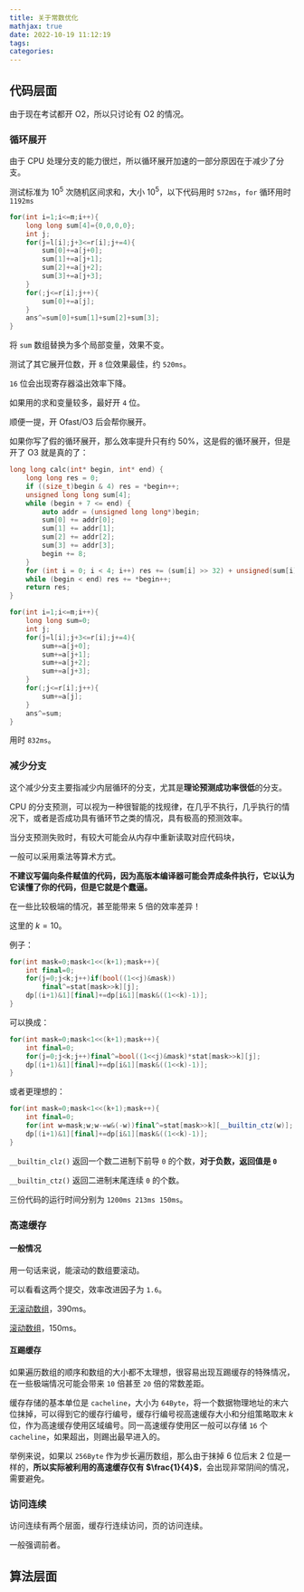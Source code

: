 ```yaml
---
title: 关于常数优化
mathjax: true
date: 2022-10-19 11:12:19
tags:
categories:
---
```


## 代码层面

由于现在考试都开 O2，所以只讨论有 O2 的情况。

### 循环展开

由于 CPU 处理分支的能力很烂，所以循环展开加速的一部分原因在于减少了分支。

测试标准为 $10^5$ 次随机区间求和，大小 $10^5$，以下代码用时 `572ms`，`for` 循环用时 `1192ms` 

```c++
for(int i=1;i<=m;i++){
    long long sum[4]={0,0,0,0};
    int j;
    for(j=l[i];j+3<=r[i];j+=4){
        sum[0]+=a[j+0];
        sum[1]+=a[j+1];
        sum[2]+=a[j+2];
        sum[3]+=a[j+3];
    }
    for(;j<=r[i];j++){
    	sum[0]+=a[j];
    }
    ans^=sum[0]+sum[1]+sum[2]+sum[3];
}
```

将 `sum` 数组替换为多个局部变量，效果不变。

测试了其它展开位数，开 `8` 位效果最佳，约 `520ms`。

`16` 位会出现寄存器溢出效率下降。

如果用的求和变量较多，最好开 `4` 位。

顺便一提，开 Ofast/O3 后会帮你展开。

如果你写了假的循环展开，那么效率提升只有约 $50\%$，这是假的循环展开，但是开了 O3 就是真的了：

```cpp
long long calc(int* begin, int* end) {
	long long res = 0;
	if ((size_t)begin & 4) res = *begin++;
    unsigned long long sum[4];
	while (begin + 7 <= end) {
        auto addr = (unsigned long long*)begin;
        sum[0] += addr[0];
        sum[1] += addr[1];
        sum[2] += addr[2];
        sum[3] += addr[3];
        begin += 8;
    }
    for (int i = 0; i < 4; i++) res += (sum[i] >> 32) + unsigned(sum[i]);
    while (begin < end) res += *begin++;
    return res;
}
```



```c++
for(int i=1;i<=m;i++){
    long long sum=0;
    int j;
    for(j=l[i];j+3<=r[i];j+=4){
        sum+=a[j+0];
        sum+=a[j+1];
        sum+=a[j+2];
        sum+=a[j+3];
    }
    for(;j<=r[i];j++){
    	sum+=a[j];
    }
    ans^=sum;
}
```

用时 `832ms`。

### 减少分支

这个减少分支主要指减少内层循环的分支，尤其是**理论预测成功率很低**的分支。

CPU 的分支预测，可以视为一种很智能的找规律，在几乎不执行，几乎执行的情况下，或者是否成功具有循环节之类的情况，具有极高的预测效率。

当分支预测失败时，有较大可能会从内存中重新读取对应代码块，

一般可以采用乘法等算术方式。

**不建议写偏向条件赋值的代码，因为高版本编译器可能会弄成条件执行，它以认为它读懂了你的代码，但是它就是个蠢逼。**

在一些比较极端的情况，甚至能带来 $5$ 倍的效率差异！

这里的 $k=10$。

例子：

```c++
for(int mask=0;mask<1<<(k+1);mask++){
    int final=0;
    for(j=0;j<k;j++)if(bool((1<<j)&mask))
        final^=stat[mask>>k][j];
    dp[(i+1)&1][final]+=dp[i&1][mask&((1<<k)-1)];
}
```

可以换成：

```c++
for(int mask=0;mask<1<<(k+1);mask++){
    int final=0;
    for(j=0;j<k;j++)final^=bool((1<<j)&mask)*stat[mask>>k][j];
    dp[(i+1)&1][final]+=dp[i&1][mask&((1<<k)-1)];
}
```

或者更理想的：

```c++
for(int mask=0;mask<1<<(k+1);mask++){
    int final=0;
    for(int w=mask;w;w-=w&(-w))final^=stat[mask>>k][__builtin_ctz(w)];
    dp[(i+1)&1][final]+=dp[i&1][mask&((1<<k)-1)];
}
```

`__builtin_clz()` 返回一个数二进制下前导 `0` 的个数，**对于负数，返回值是 `0`**

`__builtin_ctz()` 返回二进制末尾连续 `0` 的个数。

三份代码的运行时间分别为 `1200ms 213ms 150ms`。

### 高速缓存

#### 一般情况

 用一句话来说，能滚动的数组要滚动。

可以看看这两个提交，效率改进因子为 `1.6`。

[无滚动数组](https://local.cwoi.com.cn:8443/submission/6350f85e1aaf020012fced9f)，390ms。

[滚动数组](https://local.cwoi.com.cn:8443/submission/6350f5211aaf020012fced96)，150ms。

#### 互踢缓存

如果遍历数组的顺序和数组的大小都不太理想，很容易出现互踢缓存的特殊情况，在一些极端情况可能会带来 `10` 倍甚至 `20` 倍的常数差距。

缓存存储的基本单位是 `cacheline`，大小为 `64Byte`，将一个数据物理地址的末六位抹掉，可以得到它的缓存行编号，缓存行编号视高速缓存大小和分组策略取末 $k$ 位，作为高速缓存使用区域编号。同一高速缓存使用区一般可以存储 `16` 个 `cacheline`，如果超出，则踢出最早进入的。

举例来说，如果以 `256Byte` 作为步长遍历数组，那么由于抹掉 $6$ 位后末 $2$ 位是一样的，**所以实际被利用的高速缓存仅有 $\frac{1}{4}$**，会出现非常阴间的情况，需要避免。

### 访问连续

访问连续有两个层面，缓存行连续访问，页的访问连续。

一般强调前者。

## 算法层面

